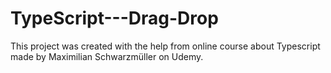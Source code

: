 # TypeScript---Drag-Drop
This project was created with the help from online course about Typescript made by Maximilian Schwarzmüller on Udemy.
